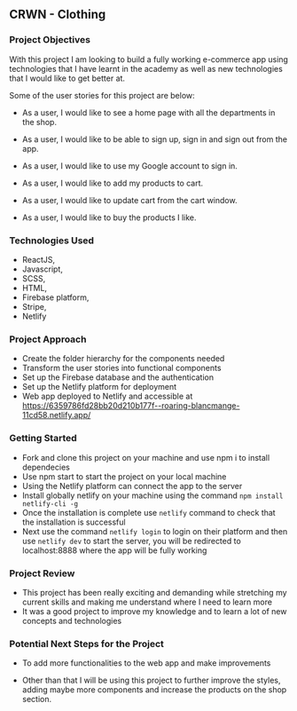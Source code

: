 ## CRWN - Clothing


### Project Objectives

With this project I am looking to build a fully working e-commerce app using technologies that I have learnt in the academy as well as new technologies that I would like to get better at.

Some of the user stories for this project are below:

* As a user,
  I would like to see a home page with all the departments in the shop.
  
* As a user,
  I would like to be able to sign up, sign in and sign out from the app.

* As a user,
  I would like to use my Google account to sign in.
  
 * As a user,
   I would like to add my products to cart.
   
* As a user,
  I would like to update cart from the cart window.
  
* As a user,
  I would like to buy the products I like.
  

### Technologies Used

* ReactJS, 
* Javascript, 
* SCSS,
* HTML,
* Firebase platform,
* Stripe,
* Netlify

### Project Approach

* Create the folder hierarchy for the components needed
* Transform the user stories into functional components
* Set up the Firebase database and the authentication
* Set up the Netlify platform for deployment
* Web app deployed to Netlify and accessible at https://6359786fd28bb20d210b177f--roaring-blancmange-11cd58.netlify.app/

### Getting Started

* Fork and clone this project on your machine and use npm i to install dependecies
* Use npm start to start the project on your local machine
* Using the Netlify platform can connect the app to the server
* Install globally netlify on your machine using the command 
` npm install netlify-cli -g `
* Once the installation is complete use `netlify` command to check that the installation is successful
* Next use the command `netlify login` to login on their platform and then use `netlify dev` to start the server, you will be redirected to localhost:8888 where the app will be fully working


### Project Review

 * This project has been really exciting and demanding while stretching my current skills and making me understand where I need to learn more
 * It was a good project to improve my knowledge and to learn a lot of new concepts and technologies

### Potential Next Steps for the Project

* To add more functionalities to the web app and make improvements

* Other than that I will be using this project to further improve the styles, adding maybe more components and increase the products on the shop section.
